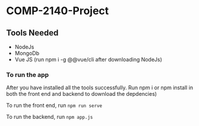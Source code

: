 # COMP-2140-Project

## Tools Needed 

- NodeJs
- MongoDb
- Vue JS (run npm i -g @@vue/cli after downloading NodeJs)

### To run the app

After you have installed all the tools successfully. Run npm i or npm install in both the front end and backend to download the depdencies)

To run the front end, run `npm run serve`

To run the backend, run `npm app.js`